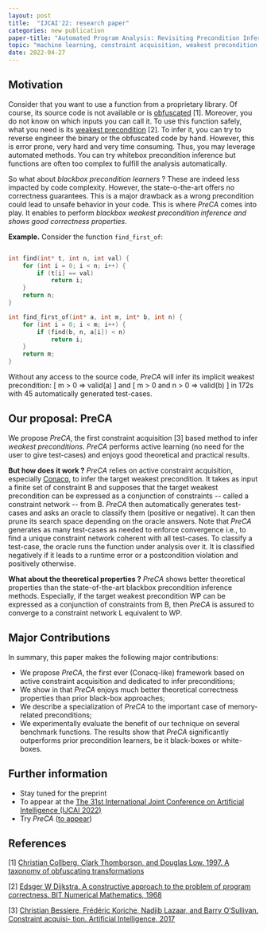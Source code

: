 ```yaml
---
layout: post
title:  "IJCAI'22: research paper"
categories: new publication
paper-title: "Automated Program Analysis: Revisiting Precondition Inference through Constraint Acquisition"
topic: "machine learning, constraint acquisition, weakest precondition, software engineering"
date: 2022-04-27
---
```


## Motivation

Consider that you want to use a function from a proprietary library. Of course, its source code is not available or is [obfuscated](https://en.wikipedia.org/wiki/Obfuscation_(software)) [1]. Moreover, you do not know on which inputs you can call it. To use this function safely, what you need is its [weakest precondition](https://en.wikipedia.org/wiki/Predicate_transformer_semantics) [2]. To infer it, you can try to reverse engineer the binary or the obfuscated code by hand. However, this is error prone, very hard and very time consuming. Thus, you may leverage automated methods. You can try whitebox precondition inference but functions are often too complex to fulfill the analysis automatically. 

So what about *blackbox precondition learners* ? These are indeed less impacted by code complexity. However, the state-o-the-art offers no correctness guarantees. This is a major drawback as a wrong precondition could lead to unsafe behavior in your code. This is where *PreCA* comes into play. It enables to perform *blackbox weakest precondition inference and shows good correctness properties*.

**Example.** Consider the function `find_first_of`:


```c

int find(int* t, int n, int val) {
    for (int i = 0; i < n; i++) {
        if (t[i] == val)
            return i;
    }
    return n;
}

int find_first_of(int* a, int m, int* b, int n) {
    for (int i = 0; i < m; i++) {
        if (find(b, n, a[i]) < n)
            return i;
    }
    return m;
}

```

Without any access to the source code, *PreCA* will infer its implicit weakest precondition: [ m > 0 => valid(a) ] and [ m > 0 and n > 0 => valid(b) ] in 172s with 45 automatically generated test-cases.


## Our proposal: PreCA

We propose *PreCA*, the first constraint acquisition [3] based method to infer *weakest preconditions*. 
*PreCA* performs active learning (no need for the user to give test-cases) and enjoys good theoretical and practical results.

**But how does it work ?** *PreCA* relies on active constraint acquisition, especially [Conacq](https://www.lirmm.fr/constraintacquisition/conacq.html), to infer the target weakest precondition. It takes as input a finite set of constraint B and supposes that the target weakest precondition can be expressed as a conjunction of constraints -- called a constraint network -- from B. *PreCA* then automatically generates test-cases and asks an oracle to classify them (positive or negative). It can then prune its search space depending on the oracle answers. Note that *PreCA* generates as many test-cases as needed to enforce convergence i.e., to find a unique constraint network coherent with all test-cases. To classify a test-case, the oracle runs the function under analysis over it. It is classified negatively if it leads to a runtime error or a postcondition violation and positively otherwise.

**What about the theoretical properties ?** *PreCA* shows better theoretical properties than the state-of-the-art blackbox precondition inference methods.
Especially, if the target weakest precondition WP can be expressed as a conjunction of constraints from B, then *PreCA* is assured to converge to a constraint network L equivalent to WP. 


## Major Contributions

In summary, this paper makes the following major contributions:
* We propose *PreCA*, the first ever (Conacq-like) framework based on active constraint acquisition and dedicated to infer preconditions;
* We show in that *PreCA* enjoys much better theoretical correctness properties than prior black-box approaches;
* We describe a specialization of *PreCA* to the important case of memory-related preconditions;
* We experimentally evaluate the benefit of our technique on several benchmark functions. The results show that *PreCA* significantly outperforms prior precondition learners, be it black-boxes or white-boxes.

## Further information

* Stay tuned for the preprint
* To appear at the [The 31st International Joint Conference on Artificial Intelligence (IJCAI 2022)](https://ijcai-22.org/) 
* Try *PreCA* ([to appear](https://github.com/binsec/preca))

## References

[1] [Christian Collberg, Clark Thomborson, and Douglas Low. 1997. A taxonomy of obfuscating transformations](https://citeseerx.ist.psu.edu/viewdoc/download?doi=10.1.1.68.2651&rep=rep1&type=pdf)

[2] [Edsger W Dijkstra. A constructive approach to the problem of program correctness. BIT Numerical Mathematics, 1968](https://link.springer.com/article/10.1007/BF01933419)

[3] [Christian Bessiere, Frédéric Koriche, Nadjib Lazaar, and Barry O’Sullivan. Constraint acquisi- tion. Artificial Intelligence, 2017](https://www.sciencedirect.com/science/article/pii/S0004370215001162)

